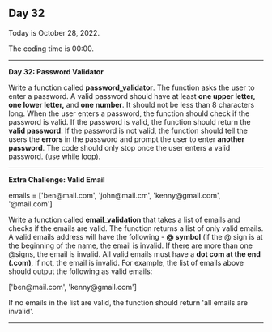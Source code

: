 <h2>Day 32</h2>
<p>Today is October 28, 2022.</p>
<p>The coding time is 00:00.</p>
<hr/>

<p><b>Day 32: Password Validator</b></p>

<p>
Write a function called <b>password_validator</b>. The function asks the user to enter a password. A valid password should
have at least <b>one upper letter, one lower letter,</b> and <b>one number</b>. It should not be less than 8 characters long.
When the user enters a password, the function should check if the password is valid. If the password is valid, the function should
return the <b>valid password</b>. If the password is not valid, the function should tell the users the <b>errors</b> in the 
password and prompt the user to enter <b>another password</b>. The code should only stop once the user enters a valid password.
(use while loop).
</p>

<hr/>

<p><b>Extra Challenge: Valid Email</b></p>
<p> emails = ['ben@mail.com', 'john@mail.cm', 'kenny@gmail.com', '@mail.com']</p>

<p>Write a function called <b>email_validation</b> that takes a list of emails and checks if the emails are valid. The 
function returns a list of only valid emails. A valid emails address will have the following - <b>@ symbol</b> (if the @
sign is at the beginning of the name, the email is invalid. If there are more than one @signs, the email is invalid. All 
valid emails must have a <b>dot com at the end (.com)</b>, if not, the email is invalid. For example, the list of emails 
above should output the following as valid emails:
</p>
<p>['ben@mail.com', 'kenny@gmail.com']</p>
<p>If no emails in the list are valid, the function should return 'all emails are invalid'.</p>

<hr/>